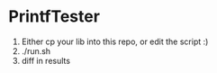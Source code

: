 # PrintfTester

1. Either cp your lib into this repo, or edit the script :)
2. ./run.sh
3. diff in results
